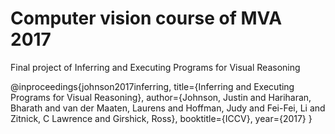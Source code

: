 # Computer vision course of MVA 2017
Final project of Inferring and Executing Programs for Visual Reasoning 

@inproceedings{johnson2017inferring,
  title={Inferring and Executing Programs for Visual Reasoning},
  author={Johnson, Justin and Hariharan, Bharath and van der Maaten, Laurens and Hoffman, Judy
          and Fei-Fei, Li and Zitnick, C Lawrence and Girshick, Ross},
  booktitle={ICCV},
  year={2017}
}
